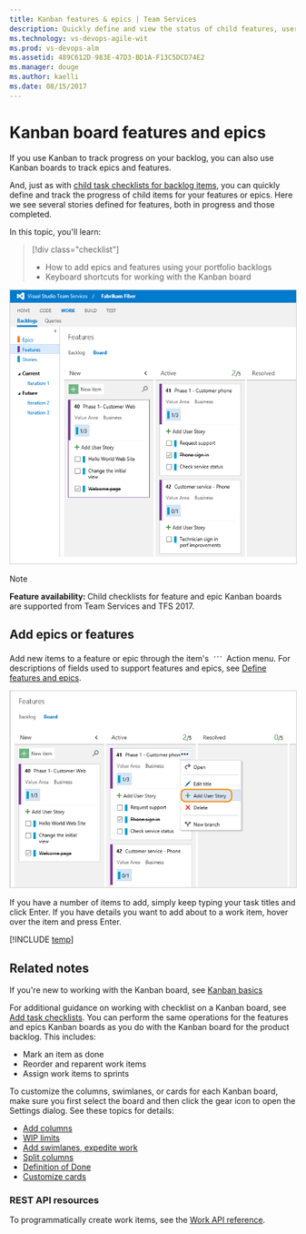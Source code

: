 ```yaml
---
title: Kanban features & epics | Team Services 
description: Quickly define and view the status of child features, user stories, or product backlog items when working in the Kanban features or epic boards in Visual Studio Team Services (VSTS)   
ms.technology: vs-devops-agile-wit
ms.prod: vs-devops-alm
ms.assetid: 489C612D-983E-47D3-BD1A-F13C5DCD74E2  
ms.manager: douge
ms.author: kaelli
ms.date: 08/15/2017
---
```



# Kanban board features and epics  

<!---
<b>Team Services | TFS 2017 | TFS 2015</b> 
--> 

If you use Kanban to track progress on your backlog, you can also use Kanban boards to track epics and features.  

And, just as with [child task checklists for backlog items](add-task-checklists.md), you can quickly define and track the progress of child items for your features or epics. Here we see several stories defined for features, both in progress and those completed.    

In this topic, you'll learn: 
> [!div class="checklist"] 
> * How to add epics and features using your portfolio backlogs    
> * Keyboard shortcuts for working with the Kanban board  



<img src="_img/features-with-stories.png" alt="Web portal, Features Kanban board with several user stories defined" style="border: 1px solid #CCCCCC;" />

>[!NOTE]  
><b>Feature availability: </b>Child checklists for feature and epic Kanban boards are supported from Team Services and TFS 2017.  

## Add epics or features    

Add new items to a feature or epic through the item's ![actions icon](../_img/icons/actions-icon.png) Action menu. For descriptions of fields used to support features and epics, see [Define features and epics](../backlogs/define-features-epics.md). 

<img src="_img/features-add-story.png" alt="Web portal, Feature Kanban board, Open the context menu of a feature to add a story" style="border: 1px solid #CCCCCC;" /> 


If you have a number of items to add, simply keep typing your task titles and click Enter. If you have details you want to add about to a work item, hover over the item and press Enter.  
 
[!INCLUDE [temp](../_shared/kanban-board-controls.md)]  


## Related notes

If you're new to working with the Kanban board, see [Kanban basics](kanban-basics.md)

For additional guidance on working with checklist on a Kanban board, see [Add task checklists](add-task-checklists.md). You can perform the same operations for the features and epics Kanban boards as you do with the Kanban board for the product backlog. This includes:    

- Mark an item as done  
- Reorder and reparent work items  
- Assign work items to sprints   

To customize the columns, swimlanes, or cards for each Kanban board, make sure you first select the board and then click the gear icon to open the Settings dialog. See these topics for details: 

* [Add columns](add-columns.md)  
* [WIP limits](wip-limits.md)  
* [Add swimlanes, expedite work](expedite-work.md)   
* [Split columns](split-columns.md)   
* [Definition of Done](definition-of-done.md)  
* [Customize cards](../customize/customize-cards.md)  


### REST API resources
To programmatically create work items, see the [Work API reference](https://www.visualstudio.com/en-us/integrate/api/wit/batch).  
